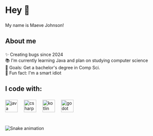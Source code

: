 <h1 align="left">Hey 👋</h1>

###

<p align="left">My name is Maeve Johnson!</p>

###

<h2 align="left">About me</h2>

###

<p align="left">✨ Creating bugs since 2024<br>📚 I'm currently learning Java and plan on studying computer science<br>🎯 Goals: Get a bachelor's degree in Comp Sci.<br>🎲 Fun fact: I'm a smart idiot</p>

###

<h2 align="left">I code with: </h2>

###

<div align="left">
  <img src="https://cdn.jsdelivr.net/gh/devicons/devicon/icons/java/java-original.svg" height="40" alt="java logo"  />
  <img width="12" />
  <img src="https://cdn.jsdelivr.net/gh/devicons/devicon/icons/csharp/csharp-original.svg" height="40" alt="csharp logo"  />
  <img width="12" />
  <img src="https://cdn.jsdelivr.net/gh/devicons/devicon/icons/kotlin/kotlin-original.svg" height="40" alt="kotlin logo"  />
  <img width="12" />
  <img src="https://cdn.jsdelivr.net/gh/devicons/devicon/icons/godot/godot-original.svg" height="40" alt="godot logo"  />
</div>

###

<br clear="both">

<img src="https://raw.githubusercontent.com/mjohnson0630/mjohnson0630/output/snake.svg" alt="Snake animation" />

###
